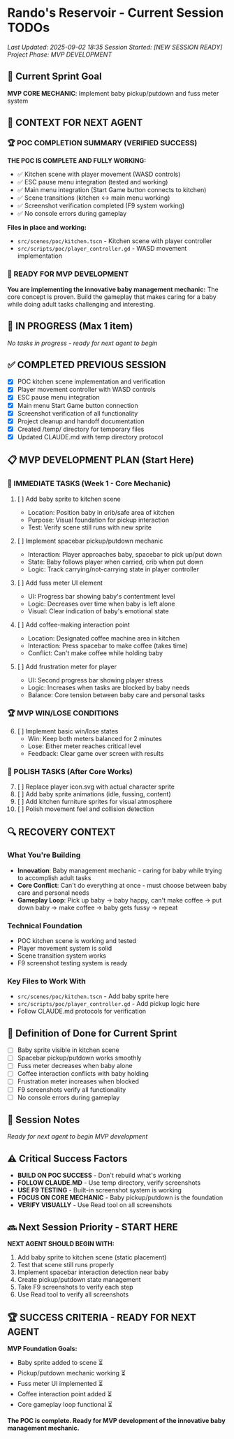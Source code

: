 # Rando's Reservoir - Current Session TODOs
*Last Updated: 2025-09-02 18:35*
*Session Started: [NEW SESSION READY]*
*Project Phase: MVP DEVELOPMENT*

## 🚀 Current Sprint Goal
**MVP CORE MECHANIC**: Implement baby pickup/putdown and fuss meter system

## 🎯 CONTEXT FOR NEXT AGENT

### 🏆 POC COMPLETION SUMMARY (VERIFIED SUCCESS)
**THE POC IS COMPLETE AND FULLY WORKING:**
- ✅ Kitchen scene with player movement (WASD controls)
- ✅ ESC pause menu integration (tested and working)
- ✅ Main menu integration (Start Game button connects to kitchen)
- ✅ Scene transitions (kitchen ↔ main menu working)
- ✅ Screenshot verification completed (F9 system working)
- ✅ No console errors during gameplay

**Files in place and working:**
- `src/scenes/poc/kitchen.tscn` - Kitchen scene with player controller
- `src/scripts/poc/player_controller.gd` - WASD movement implementation

### 🚀 READY FOR MVP DEVELOPMENT
**You are implementing the innovative baby management mechanic:**
The core concept is proven. Build the gameplay that makes caring for a baby while doing adult tasks challenging and interesting.

## 🔄 IN PROGRESS (Max 1 item)
*No tasks in progress - ready for next agent to begin*

## ✅ COMPLETED PREVIOUS SESSION
- [x] POC kitchen scene implementation and verification
- [x] Player movement controller with WASD controls  
- [x] ESC pause menu integration
- [x] Main menu Start Game button connection
- [x] Screenshot verification of all functionality
- [x] Project cleanup and handoff documentation
- [x] Created /temp/ directory for temporary files
- [x] Updated CLAUDE.md with temp directory protocol

## 📋 MVP DEVELOPMENT PLAN (Start Here)

### 🎯 IMMEDIATE TASKS (Week 1 - Core Mechanic)
1. [ ] Add baby sprite to kitchen scene
   - Location: Position baby in crib/safe area of kitchen
   - Purpose: Visual foundation for pickup interaction
   - Test: Verify scene still runs with new sprite

2. [ ] Implement spacebar pickup/putdown mechanic
   - Interaction: Player approaches baby, spacebar to pick up/put down  
   - State: Baby follows player when carried, crib when put down
   - Logic: Track carrying/not-carrying state in player controller

3. [ ] Add fuss meter UI element
   - UI: Progress bar showing baby's contentment level
   - Logic: Decreases over time when baby is left alone
   - Visual: Clear indication of baby's emotional state

4. [ ] Add coffee-making interaction point
   - Location: Designated coffee machine area in kitchen
   - Interaction: Press spacebar to make coffee (takes time)
   - Conflict: Can't make coffee while holding baby

5. [ ] Add frustration meter for player
   - UI: Second progress bar showing player stress
   - Logic: Increases when tasks are blocked by baby needs
   - Balance: Core tension between baby care and personal tasks

### 🏆 MVP WIN/LOSE CONDITIONS
6. [ ] Implement basic win/lose states
   - Win: Keep both meters balanced for 2 minutes
   - Lose: Either meter reaches critical level
   - Feedback: Clear game over screen with results

### 🎨 POLISH TASKS (After Core Works)
7. [ ] Replace player icon.svg with actual character sprite
8. [ ] Add baby sprite animations (idle, fussing, content)
9. [ ] Add kitchen furniture sprites for visual atmosphere
10. [ ] Polish movement feel and collision detection

## 🔍 RECOVERY CONTEXT
### What You're Building
- **Innovation**: Baby management mechanic - caring for baby while trying to accomplish adult tasks
- **Core Conflict**: Can't do everything at once - must choose between baby care and personal needs
- **Gameplay Loop**: Pick up baby → baby happy, can't make coffee → put down baby → make coffee → baby gets fussy → repeat

### Technical Foundation
- POC kitchen scene is working and tested
- Player movement system is solid
- Scene transition system works
- F9 screenshot testing system is ready

### Key Files to Work With
- `src/scenes/poc/kitchen.tscn` - Add baby sprite here
- `src/scripts/poc/player_controller.gd` - Add pickup logic here
- Follow CLAUDE.md protocols for verification

## 🎯 Definition of Done for Current Sprint
- [ ] Baby sprite visible in kitchen scene
- [ ] Spacebar pickup/putdown works smoothly
- [ ] Fuss meter decreases when baby alone
- [ ] Coffee interaction conflicts with baby holding
- [ ] Frustration meter increases when blocked
- [ ] F9 screenshots verify all functionality
- [ ] No console errors during gameplay

## 📝 Session Notes
*Ready for next agent to begin MVP development*

## ⚠️ Critical Success Factors
- **BUILD ON POC SUCCESS** - Don't rebuild what's working
- **FOLLOW CLAUDE.MD** - Use temp directory, verify screenshots
- **USE F9 TESTING** - Built-in screenshot system is working
- **FOCUS ON CORE MECHANIC** - Baby pickup/putdown is the foundation
- **VERIFY VISUALLY** - Use Read tool on all screenshots

## 🔜 Next Session Priority - START HERE
**NEXT AGENT SHOULD BEGIN WITH:**
1. Add baby sprite to kitchen scene (static placement)
2. Test that scene still runs properly
3. Implement spacebar interaction detection near baby
4. Create pickup/putdown state management
5. Take F9 screenshots to verify each step
6. Use Read tool to verify all screenshots

## 🏆 SUCCESS CRITERIA - READY FOR NEXT AGENT
**MVP Foundation Goals:**
- Baby sprite added to scene ⏳
- Pickup/putdown mechanic working ⏳
- Fuss meter UI implemented ⏳
- Coffee interaction point added ⏳
- Core gameplay loop functional ⏳

**The POC is complete. Ready for MVP development of the innovative baby management mechanic.**